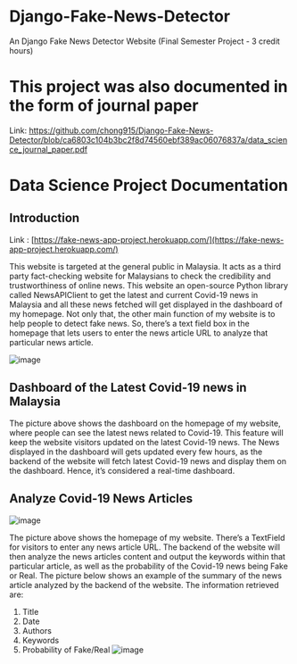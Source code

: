 # Django-Fake-News-Detector
An Django Fake News Detector Website (Final Semester Project - 3 credit hours)

# This project was also documented in the form of journal paper
Link: https://github.com/chong915/Django-Fake-News-Detector/blob/ca6803c104b3bc2f8d74560ebf389ac06076837a/data_science_journal_paper.pdf

# Data Science Project Documentation
## Introduction

Link : [https://fake-news-app-project.herokuapp.com/](https://fake-news-app-project.herokuapp.com/)

This website is targeted at the general public in Malaysia. It acts as a third party fact-checking website for Malaysians to check the credibility and trustworthiness of online news. This website an open-source Python library called NewsAPIClient to get the latest and current Covid-19 news in Malaysia and all these news fetched will get displayed in the dashboard of my homepage. Not only that, the other main function of my website is to help people to detect fake news. So, there’s a text field box in the homepage that lets users to enter the news article URL to analyze that particular news article.

![image](https://user-images.githubusercontent.com/63859992/156906996-3dc59a89-fd3c-4cab-9eb2-0b6a5b29fe1c.png)

## Dashboard of the Latest Covid-19 news in Malaysia

The picture above shows the dashboard on the homepage of my website, where people can see the latest news related to Covid-19. This feature will keep the website visitors updated on the latest Covid-19 news. The News displayed in the dashboard will gets updated every few hours, as the backend of the website will fetch latest Covid-19 news and display them on the dashboard. Hence, it’s considered a real-time dashboard.

## Analyze Covid-19 News Articles
![image](https://user-images.githubusercontent.com/63859992/156907070-4b530ae8-f77f-4aca-ab0e-0461538a5f9d.png)

The picture above shows the homepage of my website. There’s a TextField for visitors to enter any news article URL. The backend of the website will then analyze the news articles content and output the keywords within that particular article, as well as the probability of the Covid-19 news being Fake or Real. The picture below shows an example of the summary of the news article analyzed by the backend of the website. The information retrieved are:

1) Title 
2) Date
3) Authors
4) Keywords
5) Probability of Fake/Real
![image](https://user-images.githubusercontent.com/63859992/156907073-1afe8397-deb4-4edf-8e38-b96652a2d186.png)

